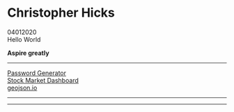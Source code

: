 <link rel="stylesheet" type="text/css" href="index.css">

# Christopher Hicks
04012020  
Hello World  

**Aspire greatly**

---
[Password Generator](/pass_generator.html)  <br>
[Stock Market Dashboard](/data-vis/data-vis.html)  <br>
[geojson.io](/geojson.io)  <br>

---
<div id="contact"></div>

---

<script type="text/javascript" src="https://code.jquery.com/jquery-3.4.1.slim.min.js" integrity="sha256-pasqAKBDmFT4eHoN2ndd6lN370kFiGUFyTiUHWhU7k8=" crossorigin="anonymous"></script>  

<script type="text/javascript" src="index.js"></script>  
